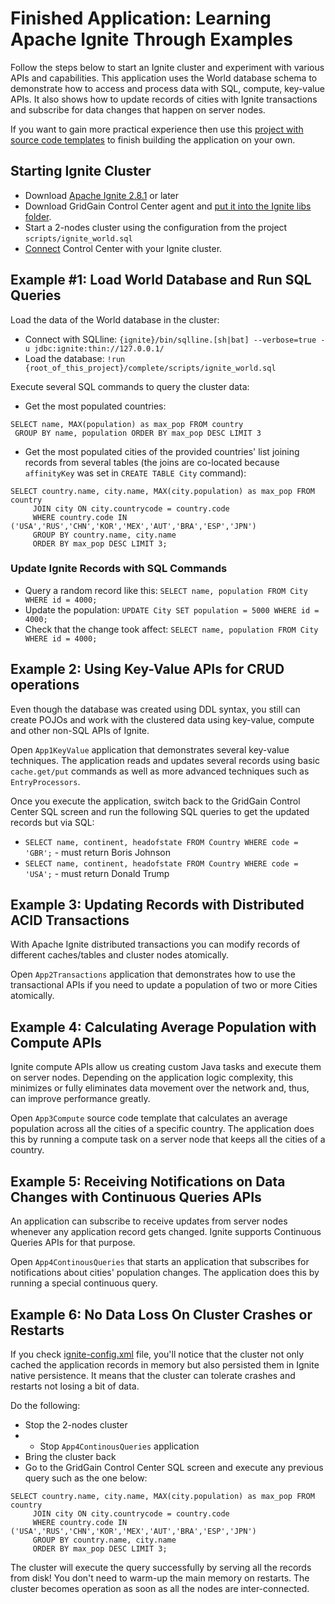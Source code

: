 # Finished Application: Learning Apache Ignite Through Examples

Follow the steps below to start an Ignite cluster and experiment with various APIs and capabilities. This application
uses the World database schema to demonstrate how to access and process data with SQL, compute, key-value APIs. It also
shows how to update records of cities with Ignite transactions and subscribe for data changes that happen on server nodes.

If you want to gain more practical experience then use this 
[project with source code templates](https://github.com/GridGain-Demos/ignite-learning-by-examples/tree/master/template)
to finish building the application on your own.

## Starting Ignite Cluster

* Download [Apache Ignite 2.8.1](https://ignite.apache.org/download.cgi) or later
* Download GridGain Control Center agent and [put it into the Ignite libs folder](https://www.gridgain.com/docs/control-center/latest/connect-ignite-cluster).
* Start a 2-nodes cluster using the configuration from the project `scripts/ignite_world.sql`
* [Connect](https://www.gridgain.com/docs/control-center/latest/connect-ignite-cluster) Control Center with your Ignite cluster.

## Example #1: Load World Database and Run SQL Queries

Load the data of the World database in the cluster:

* Connect with SQLline: `{ignite}/bin/sqlline.[sh|bat] --verbose=true -u jdbc:ignite:thin://127.0.0.1/`
* Load the database: `!run {root_of_this_project}/complete/scripts/ignite_world.sql`

Execute several SQL commands to query the cluster data:

* Get the most populated countries:

```
SELECT name, MAX(population) as max_pop FROM country
 GROUP BY name, population ORDER BY max_pop DESC LIMIT 3
```

* Get the most populated cities of the provided countries' list joining records from several tables (the joins are co-located
because `affinityKey` was set in `CREATE TABLE City` command): 

```
SELECT country.name, city.name, MAX(city.population) as max_pop FROM country
     JOIN city ON city.countrycode = country.code
     WHERE country.code IN ('USA','RUS','CHN','KOR','MEX','AUT','BRA','ESP','JPN')
     GROUP BY country.name, city.name 
     ORDER BY max_pop DESC LIMIT 3;
```

### Update Ignite Records with SQL Commands

* Query a random record like this: `SELECT name, population FROM City WHERE id = 4000;`
* Update the population: `UPDATE City SET population = 5000 WHERE id = 4000;`
* Check that the change took affect: `SELECT name, population FROM City WHERE id = 4000;`

## Example 2: Using Key-Value APIs for CRUD operations

Even though the database was created using DDL syntax, you still can create  POJOs and work with the clustered data using 
key-value, compute and other non-SQL APIs of Ignite.

Open `App1KeyValue` application that demonstrates several key-value techniques. The application reads and updates several
records using basic `cache.get/put` commands as well as more advanced techniques such as `EntryProcessors`.

Once you execute the application, switch back to the GridGain Control Center SQL
screen and run the following SQL queries to get the updated records but via SQL:

* `SELECT name, continent, headofstate FROM Country WHERE code = 'GBR';` - must return Boris Johnson
* `SELECT name, continent, headofstate FROM Country WHERE code = 'USA';` - must return Donald Trump

## Example 3: Updating Records with Distributed ACID Transactions

With Apache Ignite distributed transactions you can modify records of different caches/tables and cluster nodes atomically.

Open `App2Transactions` application that demonstrates how to use the transactional APIs if you need to 
update a population of two or more Cities atomically. 

## Example 4: Calculating Average Population with Compute APIs

Ignite compute APIs allow us creating custom Java tasks and execute them on server nodes. Depending on the application logic
complexity, this minimizes or fully eliminates data movement over the network and, thus, can improve performance greatly.

Open `App3Compute` source code template that calculates an average population across all the cities of a specific country.
The application does this by running a compute task on a server node that keeps all the cities of a country. 

## Example 5: Receiving Notifications on Data Changes with Continuous Queries APIs

An application can subscribe to receive updates from server nodes whenever any application record gets changed. Ignite 
supports Continuous Queries APIs for that purpose.

Open `App4ContinousQueries` that starts an application that subscribes for notifications about cities' population
changes. The application does this by running a special continuous query. 


## Example 6: No Data Loss On Cluster Crashes or Restarts

If you check [ignite-config.xml](https://github.com/GridGain-Demos/ignite-learning-by-examples/blob/master/complete/cfg/ignite-config.xml) file,
you'll notice that the cluster not only cached the application records in memory but also persisted them in Ignite native persistence.
It means that the cluster can tolerate crashes and restarts not losing a bit of data.

Do the following:

* Stop the 2-nodes cluster
* * Stop `App4ContinousQueries` application
* Bring the cluster back
* Go to the GridGain Control Center SQL screen and execute any previous query such as the one below:

```
SELECT country.name, city.name, MAX(city.population) as max_pop FROM country
     JOIN city ON city.countrycode = country.code
     WHERE country.code IN ('USA','RUS','CHN','KOR','MEX','AUT','BRA','ESP','JPN')
     GROUP BY country.name, city.name 
     ORDER BY max_pop DESC LIMIT 3;
``` 

The cluster will execute the query successfully by serving all the records from disk! You don't need to warm-up the main
memory on restarts. The cluster becomes operation as soon as all the nodes are inter-connected.

